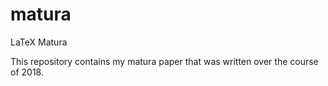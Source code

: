 # matura
LaTeX Matura
 
This repository contains my matura paper that was written over the course of 2018.
